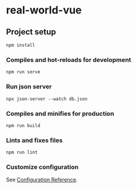 # real-world-vue

## Project setup

```
npm install
```

### Compiles and hot-reloads for development

```
npm run serve
```

### Run json server

```
npx json-server --watch db.json
```

### Compiles and minifies for production

```
npm run build
```

### Lints and fixes files

```
npm run lint
```

### Customize configuration

See [Configuration Reference](https://cli.vuejs.org/config/).
